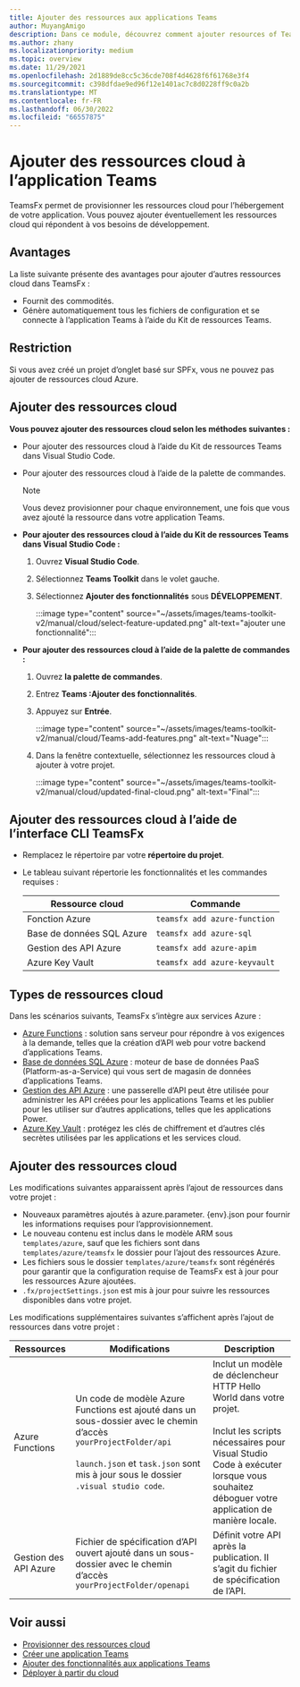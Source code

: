 ```yaml
---
title: Ajouter des ressources aux applications Teams
author: MuyangAmigo
description: Dans ce module, découvrez comment ajouter resources of Teams Toolkit, advantages, limitations and capabilities
ms.author: zhany
ms.localizationpriority: medium
ms.topic: overview
ms.date: 11/29/2021
ms.openlocfilehash: 2d1889de8cc5c36cde708f4d4628f6f61768e3f4
ms.sourcegitcommit: c398dfdae9ed96f12e1401ac7c8d0228ff9c0a2b
ms.translationtype: MT
ms.contentlocale: fr-FR
ms.lasthandoff: 06/30/2022
ms.locfileid: "66557875"
---
```

# <a name="add-cloud-resources-to-teams-app"></a>Ajouter des ressources cloud à l’application Teams

TeamsFx permet de provisionner les ressources cloud pour l’hébergement de votre application. Vous pouvez ajouter éventuellement les ressources cloud qui répondent à vos besoins de développement.

## <a name="advantages"></a>Avantages

La liste suivante présente des avantages pour ajouter d’autres ressources cloud dans TeamsFx :

* Fournit des commodités.
* Génère automatiquement tous les fichiers de configuration et se connecte à l’application Teams à l’aide du Kit de ressources Teams.

## <a name="limitation"></a>Restriction

Si vous avez créé un projet d’onglet basé sur SPFx, vous ne pouvez pas ajouter de ressources cloud Azure.

## <a name="add-cloud-resources"></a>Ajouter des ressources cloud

**Vous pouvez ajouter des ressources cloud selon les méthodes suivantes :**

* Pour ajouter des ressources cloud à l’aide du Kit de ressources Teams dans Visual Studio Code.
* Pour ajouter des ressources cloud à l’aide de la palette de commandes.

  > [!NOTE]
  > Vous devez provisionner pour chaque environnement, une fois que vous avez ajouté la ressource dans votre application Teams.
  
* **Pour ajouter des ressources cloud à l’aide du Kit de ressources Teams dans Visual Studio Code :**

   1. Ouvrez **Visual Studio Code**.
   1. Sélectionnez **Teams Toolkit** dans le volet gauche.
   1. Sélectionnez **Ajouter des fonctionnalités** sous **DÉVELOPPEMENT**.

        :::image type="content" source="~/assets/images/teams-toolkit-v2/manual/cloud/select-feature-updated.png" alt-text="ajouter une fonctionnalité":::

* **Pour ajouter des ressources cloud à l’aide de la palette de commandes :**

   1. Ouvrez **la palette de commandes**.
   1. Entrez **Teams :Ajouter des fonctionnalités**.
   1. Appuyez sur **Entrée**.

        :::image type="content" source="~/assets/images/teams-toolkit-v2/manual/cloud/Teams-add-features.png" alt-text="Nuage":::

   1. Dans la fenêtre contextuelle, sélectionnez les ressources cloud à ajouter à votre projet.

        :::image type="content" source="~/assets/images/teams-toolkit-v2/manual/cloud/updated-final-cloud.png" alt-text="Final":::

## <a name="add-cloud-resources-using-teamsfx-cli"></a>Ajouter des ressources cloud à l’aide de l’interface CLI TeamsFx

* Remplacez le répertoire par votre **répertoire du projet**.
* Le tableau suivant répertorie les fonctionnalités et les commandes requises :

  |Ressource cloud|Commande|
  |---------------|----------|
  | Fonction Azure|`teamsfx add azure-function`|
  | Base de données SQL Azure|`teamsfx add azure-sql`|
  | Gestion des API Azure|`teamsfx add azure-apim`|
  | Azure Key Vault|`teamsfx add azure-keyvault`|

## <a name="types-of-cloud-resources"></a>Types de ressources cloud

Dans les scénarios suivants, TeamsFx s’intègre aux services Azure :

* [Azure Functions](/azure/azure-functions/functions-overview) : solution sans serveur pour répondre à vos exigences à la demande, telles que la création d’API web pour votre backend d’applications Teams.
* [Base de données SQL Azure](/azure/azure-sql/database/sql-database-paas-overview) : moteur de base de données PaaS (Platform-as-a-Service) qui vous sert de magasin de données d’applications Teams.
* [Gestion des API Azure](deploy.md) : une passerelle d’API peut être utilisée pour administrer les API créées pour les applications Teams et les publier pour les utiliser sur d’autres applications, telles que les applications Power.
* [Azure Key Vault](/azure/key-vault/general/overview) : protégez les clés de chiffrement et d’autres clés secrètes utilisées par les applications et les services cloud.

## <a name="add-cloud-resources"></a>Ajouter des ressources cloud

Les modifications suivantes apparaissent après l’ajout de ressources dans votre projet :

* Nouveaux paramètres ajoutés à azure.parameter. {env}.json pour fournir les informations requises pour l’approvisionnement.
* Le nouveau contenu est inclus dans le modèle ARM sous `templates/azure`, sauf que les fichiers sont dans `templates/azure/teamsfx` le dossier pour l’ajout des ressources Azure.
* Les fichiers sous le dossier `templates/azure/teamsfx` sont régénérés pour garantir que la configuration requise de TeamsFx est à jour pour les ressources Azure ajoutées.
* `.fx/projectSettings.json` est mis à jour pour suivre les ressources disponibles dans votre projet.

Les modifications supplémentaires suivantes s’affichent après l’ajout de ressources dans votre projet :

|Ressources|Modifications|Description|
|---------------|---------------|-----------------------------|
|Azure Functions|Un code de modèle Azure Functions est ajouté dans un sous-dossier avec le chemin d’accès `yourProjectFolder/api`</br></br>`launch.json` et `task.json` sont mis à jour sous le dossier `.visual studio code`.| Inclut un modèle de déclencheur HTTP Hello World dans votre projet.</br></br> Inclut les scripts nécessaires pour Visual Studio Code à exécuter lorsque vous souhaitez déboguer votre application de manière locale.|
|Gestion des API Azure|Fichier de spécification d’API ouvert ajouté dans un sous-dossier avec le chemin d’accès `yourProjectFolder/openapi`|Définit votre API après la publication. Il s’agit du fichier de spécification de l’API.|

## <a name="see-also"></a>Voir aussi

* [Provisionner des ressources cloud](provision.md)
* [Créer une application Teams](create-new-project.md)
* [Ajouter des fonctionnalités aux applications Teams](add-capability.md)
* [Déployer à partir du cloud](deploy.md)
